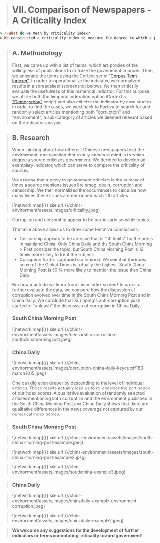 <title>Example</title> <style> body { margin:0; padding:0; background-image:url("/china-environment/assets/images/Factory.pdf"); background-repeat: no-repeat; webkit-background-size: cover; moz-background-size: cover; o-background-size: cover; background-size: cover; } </style>


> # <b>VII. Comparison of Newspapers - A Criticality Index</b>

```ruby
> //What do we mean by criticality index?
> We constructed a criticality index to measure the degree to which a publication is critical of government.
```
> ## A. Methodology
> First, we came up with a list of terms, which are proxies of the willingness of publications to criticize the government in power. Then, we annonate the terms using the Cortext script ["Corpus Term Indexer"](https://docs.cortext.net/corpus-terms-indexer/). In order to operationalize the indicator, we normalized results in a spreadsheet (screenshot below). We then critically evaluate the usefulness of this numerical indicator. For this purpose, we utilize both the temporal indexation option (Cortext's ["Demography"](https://docs.cortext.net/demography/) script) and also criticize the indicator by case studies. In order to find the cases, we went back to Factiva to search for and randomly select articles mentioning both "corruption" and "environment", a sub-category of articles we deemed relevant based on the indicator analysis.


> ## B. Research
> When thinking about how different Chinese newspapers treat the environment, one question that readily comes to mind is to which degree a source criticizes government. We decided to develop an exemplary indicator, which can serve to compare the criticality of sources. 

> We assume that a proxy to government criticism is the number of times a source mentions issues like smog, death, corruption and censorship. We then normalized the occurrences to calculate how many times these issues are mentioned each 100 articles. 

> ![network map]({{ site.url }}/china-environment/assets/images/criticality.jpeg)

> Corruption and censorship appear to be particularly sensible topics. 

> The table above allows us to draw some tentative conclusions:
> - Censorship appears to be an issue that is "off limits" for the press in mainland China. Only China Daily and the South China Morning > Post consider the topic, but South China Morning Post is 12 times more likely to treat the subject. 
> - Corruption further captured our interest. We see that the index score of the Global Times is actually the highest. South China Morning Post is 50 % more likely to mention the issue than China Daily. 

> But how much do we learn from these index scores? In order to further evaluate the data, we compare how the discussion of corruption evolved over time in the South China Morning Post and in China Daily. We conclude that Xi Jinping's anti-corruption push started to "unleash" the discussion of corruption in China Daily.

> ### South China Morning Post
> ![network map]({{ site.url }}/china-environment/assets/images/censorship-corruption-southchinamorningpost.jpeg)

> ### China Daily
> ![network map]({{ site.url }}/china-environment/assets/images/corruption-china-daily-keycutoff183-march2015.jpeg)

> One can dig even deeper by descending to the level of individual articles. These results actually lead us to re-consider the pertinence of our index scores. A qualitative evaluation of randomly selected articles mentioning both corruption and the environment published in the South China Morning Post and China Daily shows that there are qualitative differences in the news coverage not captured by our numerical index scores. 

> ### South China Morning Post

> ![network map]({{ site.url }}/china-environment/assets/images/south-china-morning-post-example.jpeg)

> ![network map]({{ site.url }}/china-environment/assets/images/south-china-morning-post-example2.jpeg)

> ![network map]({{ site.url }}/china-environment/assets/images/southchina-example3.jpeg)



> ### China Daily

> ![network map]({{ site.url }}/china-environment/assets/images/chinadaily-example-environment-corruption.jpeg)

> ![network map]({{ site.url }}/china-environment/assets/images/chinadaily-example2.jpeg)

> <b>We welcome any suggestions for the development of further indicators or terms connotating criticality toward government!</b>
